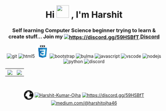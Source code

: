 <h1 align="center">Hi <img src="https://cdn.discordapp.com/emojis/403295311189245952.png?v=1" width="40" height="40"/>  
, I'm Harshit</h1>
<h3 align="center">Self learning Computer Science beginner trying to learn & create stuff... Join my <a href="https://discord.gg/59HSBfT" target="_blank"><img align="center" src="https://cdn.jsdelivr.net/npm/simple-icons@3.0.1/icons/discord.svg" alt="https://discord.gg/59HSBfT" height="30" width="30" /> Discord</a> </h3>

<p align="center">  
<img src="https://www.vectorlogo.zone/logos/git-scm/git-scm-icon.svg" alt="git" width="40" height="40"/> <img src="https://devicons.github.io/devicon/devicon.git/icons/html5/html5-original-wordmark.svg" alt="html5" width="40" height="40"/> <img src="https://raw.githubusercontent.com/github/explore/80688e429a7d4ef2fca1e82350fe8e3517d3494d/topics/css/css.png" alt="css" width="40" height="40"/> <img src="https://devicons.github.io/devicon/devicon.git/icons/bootstrap/bootstrap-plain.svg" alt="bootstrap" width="40" height="40"/>
<img src="https://raw.githubusercontent.com/gilbarbara/logos/804dc257b59e144eaca5bc6ffd16949752c6f789/logos/bulma.svg" alt="bulma" width="40" height="40"/>  
<img src="https://devicons.github.io/devicon/devicon.git/icons/javascript/javascript-original.svg" alt="javascript" width="40" height="40"/>
<img src="https://cdn.worldvectorlogo.com/logos/visual-studio-code.svg" alt="vscode" width="60" height="40"/>   
<img src="https://pngimage.net/wp-content/uploads/2018/06/nodejs-logo-png-8.png" alt="nodejs" width="45" height="45"/>
<img src="https://upload.wikimedia.org/wikipedia/commons/thumb/c/c3/Python-logo-notext.svg/1200px-Python-logo-notext.svg.png" alt="python" width="35" height="35"/> 
<img src="https://cdn.iconscout.com/icon/free/png-512/discord-3-569463.png" alt="discord" width="45" height="45"/>
<br>
<table><tr>
<td align="center" style="padding=0;width=50%;"><img align = "center" alt-"Harshit's Github Stats" src ="https://github-readme-stats.harshitkumarojha.vercel.app/api?username=HarshitKumarOjha&show_icons=true&count_private=true&hide=stars&hide_border=true&theme=default" /></td>
<td align="center" style="padding=0;width=50%;"><img align = "center" alt-"Harshit's Github Stats" src ="https://github-readme-stats.harshitkumarojha.vercel.app/api/top-langs/?username=HarshitKumarOjha&show_icons=true&layout=compact&hide_border=true&theme=default" /></td> 
</tr></table>  
<br>
<p align="center">
<a href="http://harshitkumarojha.github.io/" target="_blank"><img align="center" src="https://raw.githubusercontent.com/iconic/open-iconic/master/svg/globe.svg" alt="harshitkumarojha.github.io" height="30" width="30" /></a>  
<a href="https://www.quora.com/profile/Harshit-Kumar-Ojha" target="_blank"><img align="center" src="https://cdn.jsdelivr.net/npm/simple-icons@3.0.1/icons/quora.svg" alt="Harshit-Kumar-Ojha" height="30" width="30" /></a>    
<a href="https://discord.gg/59HSBfT" target="_blank"><img align="center" src="https://cdn.jsdelivr.net/npm/simple-icons@3.0.1/icons/discord.svg" alt="https://discord.gg/59HSBfT" height="30" width="30" /></a>
<a href="https://medium.com/@harshitojha46" target="_blank"><img align="center" src="https://cdn.jsdelivr.net/npm/simple-icons@3.0.1/icons/medium.svg" alt="medium.com/@harshitojha46" height="30" width="30" /></a>  

</p>
